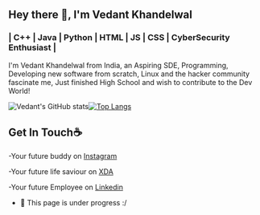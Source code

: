 ## Hey there 👋, I'm Vedant Khandelwal
### | C++ | Java | Python | HTML | JS | CSS | CyberSecurity Enthusiast |
I'm Vedant Khandelwal from India, an Aspiring SDE, Programming, Developing new software from scratch, Linux and the hacker community fascinate me, Just finished High School and wish to contribute to the Dev World!

![Vedant's GitHub stats](https://github-readme-stats.vercel.app/api?username=TheVedantKhandelwal&theme=dark&show_icons=true)[![Top Langs](https://github-readme-stats.vercel.app/api/top-langs/?username=TheVedantKhandelwal&theme=dark)](https://github.com/TheVedantKhandelwal/github-readme-stats)

## Get In Touch☕
-Your future buddy on [Instagram](https://instagram.com/TheVedantKhandelwal)

-Your future life saviour on [XDA](https://forum.xda-developers.com/m/coolved1543.10131175/)

-Your future Employee on [Linkedin](https://in.linkedin.com/in/vedant-khandelwal-067aa9b5?trk=people-guest_people_search-card)


- 🔭 This page is under progress :/
 




